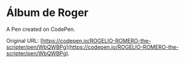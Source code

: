 # Álbum de Roger

A Pen created on CodePen.

Original URL: [https://codepen.io/ROGELIO-ROMERO-the-scripter/pen/WbQWBPg](https://codepen.io/ROGELIO-ROMERO-the-scripter/pen/WbQWBPg).

